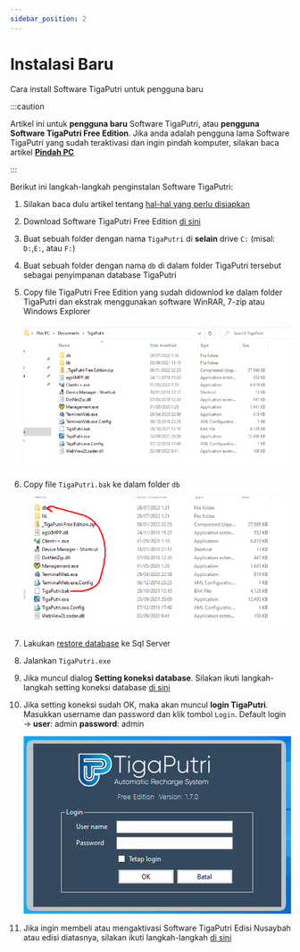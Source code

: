 ```yaml
---
sidebar_position: 2
---
```


# Instalasi Baru

Cara install Software TigaPutri untuk pengguna baru

:::caution

Artikel ini untuk **pengguna baru** Software TigaPutri, atau **pengguna Software TigaPutri Free Edition**. Jika anda adalah pengguna lama Software TigaPutri yang sudah teraktivasi dan ingin pindah komputer, silakan baca artikel **[Pindah PC](pindah-pc.md)**

:::

Berikut ini langkah-langkah penginstalan Software TigaPutri:

1. Silakan baca dulu artikel tentang <a href="persiapan" target="_blank">hal-hal yang perlu disiapkan</a>

2. Download Software TigaPutri Free Edition [di sini](https://tigaputri.asia/tigaputri-software-pulsa/download-software-pulsa-gratis/)

3. Buat sebuah folder dengan nama `TigaPutri` di **selain** drive `C:` (misal: `D:`,`E:`, atau `F:`)

4. Buat sebuah folder dengan nama `db` di dalam folder TigaPutri tersebut sebagai penyimpanan database TigaPutri

5. Copy file TigaPutri Free Edition yang sudah didownlod ke dalam folder TigaPutri dan ekstrak menggunakan software WinRAR, 7-zip atau Windows Explorer

    ![Hasi ekstrak](/img/install/4.png)

6. Copy file `TigaPutri.bak` ke dalam folder `db`

    ![Copy file .bak ke folder db](/img/install/5.png)

7. Lakukan <a href="/docs/maintenance/restore-db-bak" target="_blank">restore database</a> ke Sql Server

8. Jalankan `TigaPutri.exe`

9. Jika muncul dialog **Setting koneksi database**. Silakan ikuti langkah-langkah setting koneksi database <a href="db-conn-settings" target="_blank">di sini</a>

10. Jika setting koneksi sudah OK, maka akan muncul **login TigaPutri**. Masukkan username dan password dan klik tombol `Login`. Default login → **user**: admin **password**: admin

    ![Login TigaPutri](/img/install/39.png)

11. Jika ingin membeli atau mengaktivasi Software TigaPutri Edisi Nusaybah atau edisi diatasnya, silakan ikuti langkah-langkah [di sini](new-activation.md)
